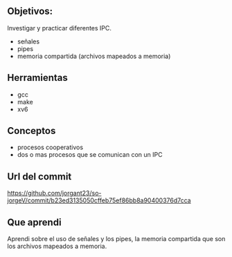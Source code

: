 ## Objetivos:
Investigar y practicar diferentes IPC.
+ señales
+ pipes
+ memoria compartida (archivos mapeados a memoria)

## Herramientas
+ gcc
+ make
+ xv6

## Conceptos
+ procesos cooperativos
+ dos o mas procesos que se comunican con un IPC

## Url del commit
https://github.com/jorgant23/so-jorgeV/commit/b23ed3135050cffeb75ef86bb8a90400376d7cca

## Que aprendi
Aprendi sobre el uso de señales y los pipes, la memoria compartida que son los archivos mapeados a memoria.

